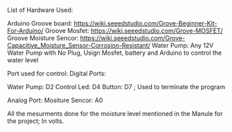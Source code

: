 List of Hardware Used: 

Arduino Groove board: https://wiki.seeedstudio.com/Grove-Beginner-Kit-For-Arduino/
Groove Mosfet: https://wiki.seeedstudio.com/Grove-MOSFET/
Groove Moisture Sencor: https://wiki.seeedstudio.com/Grove-Capacitive_Moisture_Sensor-Corrosion-Resistant/
Water Pump: Any 12V Water Pump with No Plug, Usign Mosfet, battery and Arduino to control the water level 

Port used for control: 
Digital Ports: 

Water Pump: D2
Control Led: D4
Button: D7 ; Used to terminate the program

Analog Port: 
Mositure Sencor: A0 


All the mesurments done for the moisture level mentioned in the Manule for the project; In volts.




